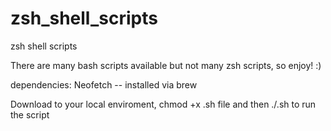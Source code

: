 # zsh_shell_scripts
zsh shell scripts

There are many bash scripts available but not many zsh scripts, so enjoy! :)

dependencies:
Neofetch -- installed via brew

<p>Download to your local enviroment, chmod +x .sh file and then ./.sh to run the script</p>
